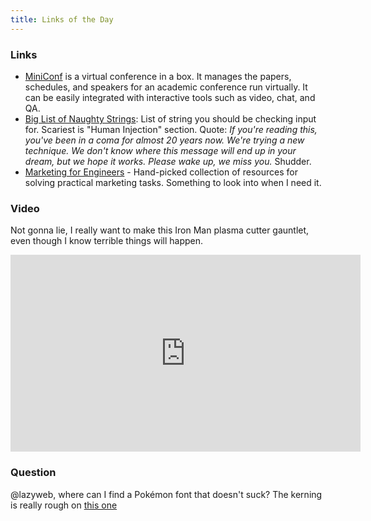 ```yaml
---
title: Links of the Day
---
```

### Links

* [MiniConf](https://mini-conf.github.io/index.html) is a virtual conference in a box. It manages the papers, schedules, and speakers for an academic conference run virtually. It can be easily integrated with interactive tools such as video, chat, and QA.
* [Big List of Naughty Strings](https://github.com/minimaxir/big-list-of-naughty-strings): List of string you should be checking input for. Scariest is "Human Injection" section. Quote: *If you're reading this, you've been in a coma for almost 20 years now. We're trying a new technique. We don't know where this message will end up in your dream, but we hope it works. Please wake up, we miss you.* Shudder.
* [Marketing for Engineers](https://github.com/michael-andreuzza/Marketing-for-Engineers) - Hand-picked collection of resources for solving practical marketing tasks. Something to look into when I need it.

### Video

Not gonna lie, I really want to make this Iron Man plasma cutter gauntlet, even though I know terrible things will happen.

<iframe width="560" height="315" src="https://www.youtube.com/embed/Lo1pwFGnpNk" frameborder="0" allow="accelerometer; autoplay; encrypted-media; gyroscope; picture-in-picture" allowfullscreen></iframe>

### Question

@lazyweb, where can I find a Pokémon font that doesn't suck? The kerning is really rough on [this one](https://www.dafont.com/pokemon.font)
